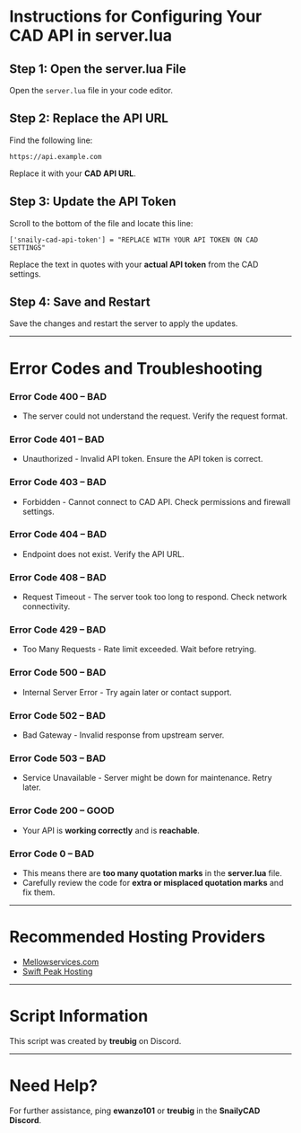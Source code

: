 # Instructions for Configuring Your CAD API in server.lua

## Step 1: Open the server.lua File
Open the `server.lua` file in your code editor.

## Step 2: Replace the API URL
Find the following line:
```
https://api.example.com
```
Replace it with your **CAD API URL**.

## Step 3: Update the API Token
Scroll to the bottom of the file and locate this line:
```
['snaily-cad-api-token'] = "REPLACE WITH YOUR API TOKEN ON CAD SETTINGS"
```
Replace the text in quotes with your **actual API token** from the CAD settings.

## Step 4: Save and Restart
Save the changes and restart the server to apply the updates.

---

# Error Codes and Troubleshooting

### Error Code 400 – BAD
- The server could not understand the request. Verify the request format.

### Error Code 401 – BAD
- Unauthorized - Invalid API token. Ensure the API token is correct.

### Error Code 403 – BAD
- Forbidden - Cannot connect to CAD API. Check permissions and firewall settings.

### Error Code 404 – BAD
- Endpoint does not exist. Verify the API URL.

### Error Code 408 – BAD
- Request Timeout - The server took too long to respond. Check network connectivity.

### Error Code 429 – BAD
- Too Many Requests - Rate limit exceeded. Wait before retrying.

### Error Code 500 – BAD
- Internal Server Error - Try again later or contact support.

### Error Code 502 – BAD
- Bad Gateway - Invalid response from upstream server.

### Error Code 503 – BAD
- Service Unavailable - Server might be down for maintenance. Retry later.

### Error Code 200 – GOOD
- Your API is **working correctly** and is **reachable**.  

### Error Code 0 – BAD
- This means there are **too many quotation marks** in the **server.lua** file.  
- Carefully review the code for **extra or misplaced quotation marks** and fix them.  

---

# Recommended Hosting Providers
- [Mellowservices.com](https://mellowservices.com)
- [Swift Peak Hosting](https://www.swiftpeakhosting.co.uk/VPS)

---

# Script Information
This script was created by **treubig** on Discord.

---

# Need Help?
For further assistance, ping **ewanzo101** or **treubig** in the **SnailyCAD Discord**.
